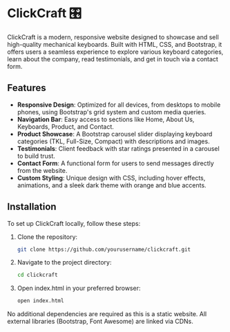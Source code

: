 # ClickCraft 🎛

ClickCraft is a modern, responsive website designed to showcase and sell high-quality mechanical keyboards. Built with HTML, CSS, and Bootstrap, it offers users a seamless experience to explore various keyboard categories, learn about the company, read testimonials, and get in touch via a contact form.

## Features

- **Responsive Design**: Optimized for all devices, from desktops to mobile phones, using Bootstrap's grid system and custom media queries.
- **Navigation Bar**: Easy access to sections like Home, About Us, Keyboards, Product, and Contact.
- **Product Showcase**: A Bootstrap carousel slider displaying keyboard categories (TKL, Full-Size, Compact) with descriptions and images.
- **Testimonials**: Client feedback with star ratings presented in a carousel to build trust.
- **Contact Form**: A functional form for users to send messages directly from the website.
- **Custom Styling**: Unique design with CSS, including hover effects, animations, and a sleek dark theme with orange and blue accents.

## Installation

To set up ClickCraft locally, follow these steps:

1. Clone the repository:
   ```bash
   git clone https://github.com/yourusername/clickcraft.git
   ```
2. Navigate to the project directory:
   ```bash
   cd clickcraft
   ```
3. Open index.html in your preferred browser:
   ```bash
   open index.html
   ```
   
No additional dependencies are required as this is a static website. All external libraries (Bootstrap, Font Awesome) are linked via CDNs.
